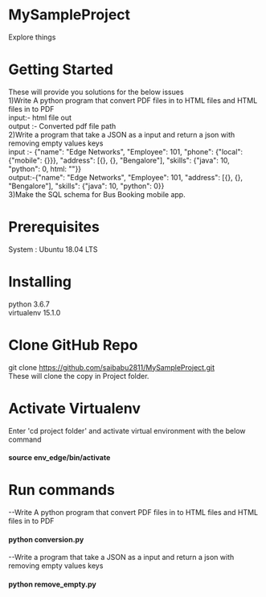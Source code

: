 # MySampleProject
Explore things
# Getting Started
These will provide you solutions for the below issues<br />
1)Write A python program that convert PDF files in to HTML files and HTML files in to PDF<br />
input:- html file out<br />
output :- Converted pdf file path<br />
2)Write a program that take a JSON as a input and return a json with removing empty values keys<br />
input :- {"name": "Edge Networks", "Employee": 101, "phone": {"local": {"mobile": {}}}, "address": [{}, {}, "Bengalore"], "skills": {"java": 10, "python": 0, html: ""}}<br />
output:-{"name": "Edge Networks", "Employee": 101,  "address": [{}, {}, "Bengalore"], "skills": {"java": 10, "python": 0}}<br />
3)Make the SQL schema for Bus Booking mobile app.<br />
# Prerequisites
System : Ubuntu 18.04 LTS

# Installing
python 3.6.7 <br  />
virtualenv 15.1.0<br>
# Clone GitHub Repo
git clone https://github.com/saibabu2811/MySampleProject.git <br>
These will clone the copy in Project folder.
# Activate Virtualenv

Enter 'cd project folder' and activate virtual environment with the below command<br> 
#### source env_edge/bin/activate

# Run commands
--Write A python program that convert PDF files in to HTML files and HTML files in to PDF
#### python conversion.py

--Write a program that take a JSON as a input and return a json with removing empty values keys
#### python remove_empty.py













